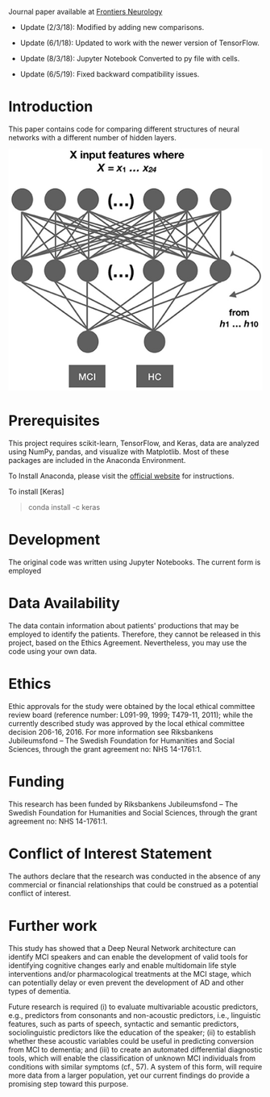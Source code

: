 Journal paper available at [Frontiers Neurology](https://www.frontiersin.org/articles/10.3389/fneur.2018.00975/full)

* Update (2/3/18): Modified by adding new comparisons.

* Update (6/1/18): Updated to work with the newer version of TensorFlow.

* Update (8/3/18): Jupyter Notebook Converted to py file with cells.

* Update (6/5/19): Fixed backward compatibility issues.

# Introduction
This paper contains code for comparing different structures of neural networks with a different number of hidden layers. 

![NeuralNet](./illustrations/plot.jpg)

# Prerequisites
This project requires scikit-learn, TensorFlow, and Keras, data are analyzed using NumPy, pandas, and visualize with Matplotlib. Most of these packages are included in the Anaconda Environment. 

To Install Anaconda, please visit the [official website](https://www.anaconda.com/distribution/) for instructions. 

To install [Keras]

> conda install -c keras

# Development
The original code was written using Jupyter Notebooks. The current form is employed 

# Data Availability
The data contain information about patients' productions that may be employed to identify the patients. Therefore, they cannot be released in this project, based on the Ethics Agreement. Nevertheless, you may use the code using your own data.

# Ethics
Ethic approvals for the study were obtained by the local ethical committee review board (reference number: L091-99, 1999; T479-11, 2011); while the currently described study was approved by the local ethical committee decision 206-16, 2016. For more information see Riksbankens Jubileumsfond – The Swedish Foundation for Humanities and Social Sciences, through the grant agreement no: NHS 14-1761:1. 

# Funding
This research has been funded by Riksbankens Jubileumsfond – The Swedish Foundation for Humanities and Social Sciences, through the grant agreement no: NHS 14-1761:1.

# Conflict of Interest Statement
The authors declare that the research was conducted in the absence of any commercial or financial relationships that could be construed as a potential conflict of interest.

# Further work

This study has showed that a Deep Neural Network architecture can identify MCI speakers and can enable the development of valid tools for identifying cognitive changes early and enable multidomain life style interventions and/or pharmacological treatments at the MCI stage, which can potentially delay or even prevent the development of AD and other types of dementia.

Future research is required (i) to evaluate multivariable acoustic predictors, e.g., predictors from consonants and non-acoustic predictors, i.e., linguistic features, such as parts of speech, syntactic and semantic predictors, sociolinguistic predictors like the education of the speaker; (ii) to establish whether these acoustic variables could be useful in predicting conversion from MCI to dementia; and (iii) to create an automated differential diagnostic tools, which will enable the classification of unknown MCI individuals from conditions with similar symptoms (cf., 57). A system of this form, will require more data from a larger population, yet our current findings do provide a promising step toward this purpose.